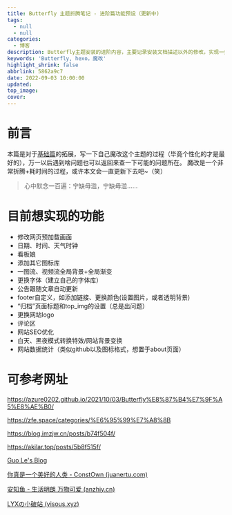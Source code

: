 ```yaml
---
title: Butterfly 主题折腾笔记 - 进阶篇功能预设（更新中)
tags:
  - null
  - null
categories:
  - 博客
description: Butterfly主题安装的进阶内容，主要记录安装文档描述以外的修改，实现一些魔改内容
keywords: 'Butterfly, hexo，魔改'
highlight_shrink: false
abbrlink: 5862a9c7
date: 2022-09-03 10:00:00
updated:
top_image:
cover:
---
```

# 前言
本篇是对于[基础篇]()的拓展，写一下自己魔改这个主题的过程（毕竟个性化的才是最好的），万一以后遇到啥问题也可以返回来查一下可能的问题所在。
魔改是一个非常折腾+耗时间的过程，或许本文会一直更新下去吧~（笑）

> 心中默念一百遍：宁缺毋滥，宁缺毋滥......

# 目前想实现的功能

- 修改网页预加载画面
- 日期、时间、天气时钟
- 看板娘
- 添加其它图标库
- 一图流、视频流全局背景+全局渐变
- 更换字体（建立自己的字体库）
- 公告跟随文章自动更新
- footer自定义，如添加链接、更换颜色(设置图片，或者透明背景)
- “归档”页面标题和top_img的设置（总是出问题）
- 更换网站logo
- 评论区
- 网站SEO优化
- 白天、黑夜模式转换特效/网站背景变换
- 网站数据统计（类似github以及图标格式，想置于about页面）



# 可参考网址

https://azure0202.github.io/2021/10/03/Butterfly%E8%87%B4%E7%9F%A5%E8%AE%B0/

https://zfe.space/categories/%E6%95%99%E7%A8%8B

https://blog.imzjw.cn/posts/b74f504f/

https://akilar.top/posts/5b8f515f/

[Guo Le's Blog](https://guole.fun/)

[你真是一个美好的人类 - ConstOwn (juanertu.com)](https://blog.juanertu.com/)

[安知鱼 - 生活明朗 万物可爱 (anzhiy.cn)](https://anzhiy.cn/)

[LYXの小破站 (yisous.xyz)](https://yisous.xyz/)
